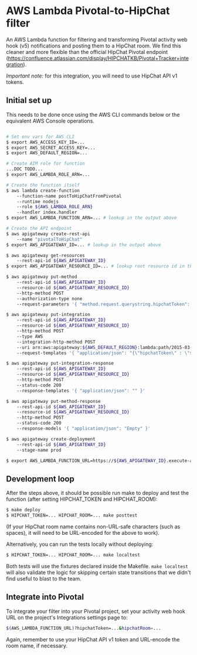 # AWS Lambda Pivotal-to-HipChat filter

An AWS Lambda function for filtering and transforming Pivotal activity web hook (v5) notifications and posting them to a HipChat room.  We find this cleaner and more flexible than the official HipChat Pivotal endpoint (https://confluence.atlassian.com/display/HIPCHATKB/Pivotal+Tracker+integration).

*Important note:* for this integration, you will need to use HipChat API v1 tokens.  

## Initial set up

This needs to be done once using the AWS CLI commands below or the equivalent AWS Console operations.

```bash

# Set env vars for AWS CLI
$ export AWS_ACCESS_KEY_ID=...
$ export AWS_SECRET_ACCESS_KEY=...
$ export AWS_DEFAULT_REGION=...

# Create AIM role for function
...DOC TODO...
$ export AWS_LAMBDA_ROLE_ARN=...

# Create the function itself
$ aws lambda create-function 
	--function-name postToHipChatFromPivotal 
	--runtime nodejs 
	--role ${AWS_LAMBDA_ROLE_ARN} 
	--handler index.handler
$ export AWS_LAMBDA_FUNCTION_ARN=... # lookup in the output above

# Create the API endpoint
$ aws apigateway create-rest-api 
	--name "pivotalToHipChat"
$ export AWS_APIGATEWAY_ID=... # lookup in the output above

$ aws apigateway get-resources 
	--rest-api-id ${AWS_APIGATEWAY_ID}
$ export AWS_APIGATEWAY_RESOURCE_ID=... # lookup root resource id in the output above

$ aws apigateway put-method 
	--rest-api-id ${AWS_APIGATEWAY_ID} 
	--resource-id ${AWS_APIGATEWAY_RESOURCE_ID} 
	--http-method POST 
	--authorization-type none 
	--request-parameters '{ "method.request.querystring.hipchatToken": false, "method.request.querystring.hipchatRoom": false }'

$ aws apigateway put-integration 
	--rest-api-id ${AWS_APIGATEWAY_ID} 
	--resource-id ${AWS_APIGATEWAY_RESOURCE_ID} 
	--http-method POST 
	--type AWS 
	--integration-http-method POST 
	--uri arn:aws:apigateway:${AWS_DEFAULT_REGION}:lambda:path/2015-03-31/functions/${AWS_LAMBDA_FUNCTION_ARN}/invocations 
	--request-templates '{ "application/json": "{\"hipchatToken\" : \"$util.urlDecode($input.params('\''hipchatToken'\''))\", \"hipchatRoom\" : \"$util.urlDecode($input.params('\''hipchatRoom'\''))\", \"activity\" : $input.json('\''$'\'')}"}'

$ aws apigateway put-integration-response 
	--rest-api-id ${AWS_APIGATEWAY_ID} 
	--resource-id ${AWS_APIGATEWAY_RESOURCE_ID} 
	--http-method POST 
	--status-code 200 
	--response-templates '{ "application/json": "" }'

$ aws apigateway put-method-response 
	--rest-api-id ${AWS_APIGATEWAY_ID} 
	--resource-id ${AWS_APIGATEWAY_RESOURCE_ID} 
	--http-method POST 
	--status-code 200 
	--response-models '{ "application/json": "Empty" }'

$ aws apigateway create-deployment 
	--rest-api-id ${AWS_APIGATEWAY_ID} 
    --stage-name prod

$ export AWS_LAMBDA_FUNCTION_URL=https://${AWS_APIGATEWAY_ID}.execute-api.${AWS_DEFAULT_REGION}.amazonaws.com/prod
```

## Development loop

After the steps above, it should be possible run make to deploy and test the function (after setting HIPCHAT_TOKEN and HIPCHAT_ROOM):

```bash
$ make deploy
$ HIPCHAT_TOKEN=... HIPCHAT_ROOM=... make posttest
```

(If your HipChat room name contains non-URL-safe characters (such as spaces), it will need to be URL-encoded for the above to work).

Alternatively, you can run the tests locally without deploying:

```bash
$ HIPCHAT_TOKEN=... HIPCHAT_ROOM=... make localtest
```

Both tests will use the fixtures declared inside the Makefile.  ```make localtest``` will also validate the logic for skipping certain state transitions that we didn't find useful to blast to the team.

## Integrate into Pivotal

To integrate your filter into your Pivotal project, set your activity web hook URL on the project's Integrations settings page to:

```bash
$(AWS_LAMBDA_FUNCTION_URL)?hipchatToken=...&hipchatRoom=...
```

Again, remember to use your HipChat API v1 token and URL-encode the room name, if necessary.




